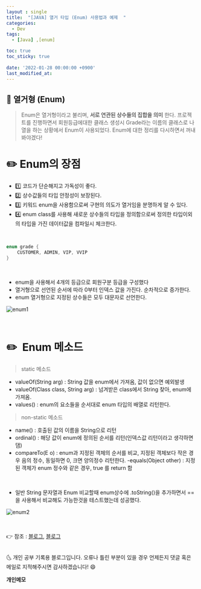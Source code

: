 ```yaml
---
layout : single
title:  "[JAVA] 열거 타입 (Enum) 사용법과 예제  "
categories:
  - Dev
tags:
  - [Java] ,[enum]

toc: true
toc_sticky: true
 
date: '2022-01-28 00:00:00 +0900'
last_modified_at: 
---
```


## 📌  열거형 (Enum) 

> Enum은 열거형이라고 불리며, **서로 연관된 상수들의 집합을 의미** 한다.
> 프로젝트를 진행하면서 회원등급에대한 클래스 생성시 Grade라는 이름의 클래스로 나열을 하는 상황에서 Enum이 사용되었다. Enum에 대한 정리를 다시하면서  꺼내봐야겠다!

# ✏️ Enum의 장점
- 1️⃣ 코드가 단순해지고 가독성이 좋다.
- 2️⃣ 상수값들의 타입 안정성이 보장된다.
- 3️⃣ 키워드 enum을 사용함으로써 구현의 의도가 열거임을 분명하게 알 수 있다.
- 4️⃣ enum class를 사용해 새로운 상수들의 타입을 정의함으로써 정의한 타입이외의 타입을 가진 데이터값을 컴파일시 체크한다.

<br>

```java
enum grade {
	CUSTOMER, ADMIN, VIP, VVIP
}
```
<BR>

- enum을 사용해서 4개의 등급으로 회원구분 등급을 구성했다 
- 열거형으로 선언된 순서에 따라 0부터 인덱스 값을 가진다. 순차적으로 증가한다.
- enum 열거형으로 지정된 상수들은 모두 대문자로 선언한다. 

![enum1](https://user-images.githubusercontent.com/52389219/151687699-1d1ac3bc-62b3-49cd-a4e2-9cd92152935b.PNG)

<br>

# ✏️  Enum 메소드

> static 메소드
  - valueOf(String arg) : String 값을  enum에서 가져옴, 값이 없으면 예외발생
  - valueOf(Class<T> class, String arg) : 넘겨받은 class에서 String 찾아, enum에 가져옴.
  - values() : enum의 요소들을 순서대로 enum 타입의 배열로 리턴한다.

> non-static 메소드
  - name() : 호출된 값의 이름을 String으로 리턴
  - ordinal() : 해당 값이 enum에 정의된 순서를 리턴(인덱스값 리턴이라고 생각하면댐)
  - compareTo(E o) : enum과 지정된 객체의 순서를 비교, 지정된 객체보다 작은 경우 음의 정수, 동일하면 0, 크면 양의정수 리턴한다.
  -equals(Object other) : 지정된 객체가 enum 정수와 같은 경우, true 를 return 함

<br>

- 일반 String 문자열과 Enum 비교할때 enum상수에 .toString()을 추가하면서 == 을 사용해서 비교해도 가능한것을 테스트했는데 성공했다.   

![enum2](https://user-images.githubusercontent.com/52389219/151688084-a5746684-4d5f-422c-a04f-1354950fc0eb.PNG)

<br>


👉 참조 : [블로그](https://limkydev.tistory.com/50),  [블로그](https://limkydev.tistory.com/66)

<br>
🌜 개인 공부 기록용 블로그입니다. 오류나 틀린 부분이 있을 경우 
언제든지 댓글 혹은 메일로 지적해주시면 감사하겠습니다! 😄
<br>

**개인메모** 
